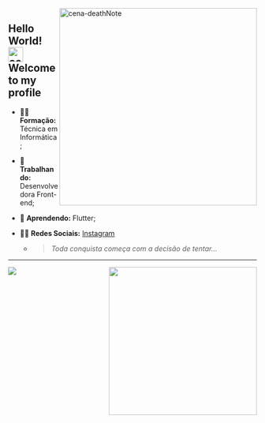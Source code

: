<img width="400px;" align="right" src="https://i.makeagif.com/media/7-23-2017/OhcK0Y.gif" alt="cena-deathNote"/>

## Hello World! <img src="https://raw.githubusercontent.com/kaueMarques/kaueMarques/master/hi.gif" alt="acenando" width="30px;"/> Welcome to my profile

- 👩‍🎓 **Formação:** Técnica em Informática;
- 🔭 **Trabalhando:** Desenvolvedora Front-end;
- 🌱 **Aprendendo:** Flutter;
- 🙋‍♀️ **Redes Sociais:** [Instagram](https://www.instagram.com/dev_girll/)
  
  * > <i>Toda conquista começa com a decisão de tentar...</i>
---
<div>
  <a href="https://github.com/thascript">
    <img align="left"  src="https://github-readme-stats.vercel.app/api?username=thascript&show_icons=true&theme=default&include_all_commits=true&count_private=true"/> 
    <img align="right" width="300em" src="https://github-readme-stats.vercel.app/api/top-langs/?username=thascript&layout=compact&langs_count=7&theme=default"/> 
  </a> 
</div> 
 
<!--
**thascript/thascript** is a ✨ _special_ ✨ repository because its `README.md` (this file) appears on your GitHub profile.

Here are some ideas to get you started:
- 👯 I’m looking to collaborate on ...
- 🤔 I’m looking for help with ...
- 💬 Ask me about ...
- 📫 How to reach me: ...
- 😄 Pronouns: ...
- ⚡ Fun fact: ...

<img src="https://komarev.com/ghpvc/?username=thascrip"/ alt="views">

<a href="https://www.instagram.com/dev_girll/"><img src="https://img.shields.io/badge/Instagram-E4405F?style=for-the-badge&logo=instagram&logoColor=white"/></a>
-->
